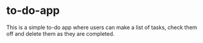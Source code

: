 # to-do-app
This is a simple to-do app where users can make a list of tasks, check them off and delete them as they are completed.
